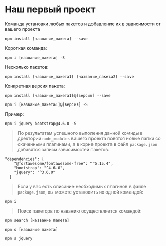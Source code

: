 # Наш первый проект

Команда установки любых пакетов и добавление их в зависимости от вашего проекта 
```
npm install [название_пакета] --save
```
Короткая команда:
```
npm i [название_пакета] -S
```
Несколько пакетов:
```
npm install [название_пакета1] [название_пакета2] --save
```
Конкретная версия пакета:
```
npm install [название_пакета1]@[версия] --save
```
```
npm i [название_пакета1]@[версия] -S
```
Пример:
```
npm i jquery bootstrap@4.6.0 -S
```
>По результатам успешного выполения данной комнды в дректории `node_modules` вашего проекта повятся новые папки со скаченными плагинами, а в корне проекта в файл `package.json` добавятся записи зависимостей пакетов.
```
"dependencies": {
    "@fortawesome/fontawesome-free": "^5.15.4",
    "bootstrap": "^4.6.0",
    "jquery": "^3.6.0"
  }
```
>Если у вас есть описание необходимых плагинов в файле `package.json`, вы можете установить их одной командой:
```
npm i
```
>Поиск пакеторв по наванию осуществляется командой:
```
npm search [название пакета]
```
```
npm s [название пакета]
```
```
npm s jquery
```